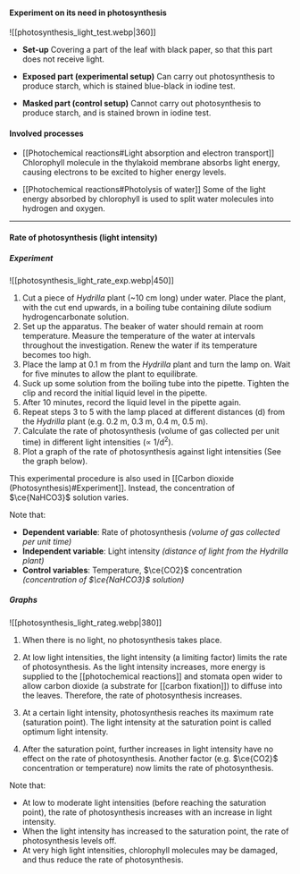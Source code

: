 #### Experiment on its need in photosynthesis
![[photosynthesis_light_test.webp|360]]

- **Set-up**
  Covering a part of the leaf with black paper, so that this part does not receive light.

- **Exposed part (experimental setup)**
  Can carry out photosynthesis to produce starch, which is stained blue-black in iodine test.

- **Masked part (control setup)**
  Cannot carry out photosynthesis to produce starch, and is stained brown in iodine test.

#### Involved processes
- [[Photochemical reactions#Light absorption and electron transport]]
  Chlorophyll molecule in the thylakoid membrane absorbs light energy, causing electrons to be excited to higher energy levels.

- [[Photochemical reactions#Photolysis of water]]
  Some of the light energy absorbed by chlorophyll is used to split water molecules into hydrogen and oxygen.


<hr>

#### Rate of photosynthesis (light intensity)
##### Experiment
![[photosynthesis_light_rate_exp.webp|450]]

1. Cut a piece of *Hydrilla* plant (~10 cm long) under water. Place the plant, with the cut end upwards, in a boiling tube containing dilute sodium hydrogencarbonate solution.
2. Set up the apparatus. The beaker of water should remain at room temperature. Measure the temperature of the water at intervals throughout the investigation. Renew the water if its temperature becomes too high.
3. Place the lamp at 0.1 m from the *Hydrilla* plant and turn the lamp on. Wait for five minutes to allow the plant to equilibrate.
4. Suck up some solution from the boiling tube into the pipette. Tighten the clip and record the initial liquid level in the pipette.
5. After 10 minutes, record the liquid level in the pipette again.
6. Repeat steps 3 to 5 with the lamp placed at different distances (d) from the *Hydrilla* plant (e.g. 0.2 m, 0.3 m, 0.4 m, 0.5 m).
7. Calculate the rate of photosynthesis (volume of gas collected per unit time) in different light intensities (∝ 1/d<sup>2</sup>).
8. Plot a graph of the rate of photosynthesis against light intensities (See the graph below).

This experimental procedure is also used in [[Carbon dioxide (Photosynthesis)#Experiment]].
Instead, the concentration of $\ce{NaHCO3}$ solution varies.

Note that:
- **Dependent variable**: Rate of photosynthesis *(volume of gas collected per unit time)*
- **Independent variable**: Light intensity *(distance of light from the Hydrilla plant)*
- **Control variables**: Temperature, $\ce{CO2}$ concentration *(concentration of $\ce{NaHCO3}$ solution)*

##### Graphs
![[photosynthesis_light_rateg.webp|380]]

1. When there is no light, no photosynthesis takes place.

2. At low light intensities, the light intensity (a limiting factor) limits the rate of photosynthesis. As the light intensity increases, more energy is supplied to the [[photochemical reactions]] and stomata open wider to allow carbon dioxide (a substrate for [[carbon fixation]]) to diffuse into the leaves. Therefore, the rate of photosynthesis increases.

3. At a certain light intensity, photosynthesis reaches its maximum rate (saturation point).
   The light intensity at the saturation point is called optimum light intensity.

4. After the saturation point, further increases in light intensity have no effect on the rate of photosynthesis. Another factor (e.g. $\ce{CO2}$ concentration or temperature) now limits the rate of photosynthesis.

Note that:
- At low to moderate light intensities (before reaching the saturation point), the rate of photosynthesis increases with an increase in light intensity.
- When the light intensity has increased to the saturation point, the rate of photosynthesis levels off.
- At very high light intensities, chlorophyll molecules may be damaged, and thus reduce the rate of photosynthesis.
